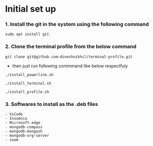 # Initial set up

### 1. Install the git in the system using the following command

```
sudo apt install git
```

### 2. Clone the terminal profile from the below command

```
git clone git@github.com:dineshnikhil/terminal-profile.git
```

- then just run following commmand like below respectfuly

```
./install_powerline.sh
```

```
./install_terminal.sh
```

```
./install_profile.sh
```

### 3. Softwares to install as the .deb files

    - VsCode
    - Insomnia
    - Microsoft-edge
    - mongodb-compass
    - mongodb-mongosh
    - mongodb-org-server
    - zoom
